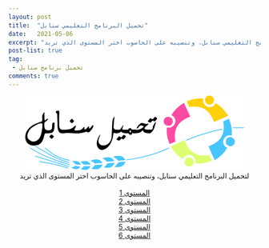 ```yaml
---
layout: post
title:  "تحميل البرنامج التعليمي سنابل"
date:   2021-05-06
excerpt: "لتحميل البرنامج التعليمي سنابل، وتنصيبه على الحاسوب اختر المستوى الذي تريد"
post-list: true
tag:
 - تحميل برنامج سنابل
comments: true
---
```

<center>
	<img src="/assets/img/download-sanabil-transparent.png" alt="Tableau de lecture syllabique" >
<br>	
	لتحميل البرنامج التعليمي سنابل، وتنصيبه على الحاسوب اختر المستوى الذي تريد
<br><br>
<div markdown="0"><a href="https://drive.google.com/u/0/uc?id=1CQ30aLz3QeiJO9qY0PXWv58rE0iqEeqM&export=download" class="btn btn-primary">المستوى 1</a></div>
<div markdown="0"><a href="https://drive.google.com/u/0/uc?id=1ZNG8RjQc_SKMLTiBEeSmG2L1RGalHuCO&export=download" class="btn btn-danger">المستوى 2</a></div>
<div markdown="0"><a href="https://drive.google.com/u/0/uc?id=1cU5U-Vjr3YsaA3Oxp59bItnT31Y7tu31&export=download" class="btn btn-warning">المستوى 3</a></div>
<div markdown="0"><a href="https://drive.google.com/u/0/uc?id=17X7WOhzYvsQQrfIbvM8CNz76Vxxxu6de&export=download" class="btn btn-info">المستوى 4</a></div>
<div markdown="0"><a href="https://drive.google.com/u/0/uc?id=1zSJ01ADwKgCQD9VGl87dsmbToKvAaXQ5&export=download" class="btn btn-success">المستوى 5</a></div>
<div markdown="0"><a href="https://drive.google.com/u/0/uc?id=1YDCXgy6ZhH66cHD5oGZ2ecNmxZJt78h-&export=download" class="btn btn-surprise">المستوى 6</a></div>

</center>
     

